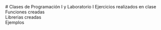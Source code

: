 
<meta http-equiv="Content-Type" content="text/html; charset=utf-8"/> 
# Clases de Programación I y Laboratorio I
Ejercicios realizados en clase<br>
Funciones creadas<br>
Librerias creadas<br>
Ejemplos<br>
